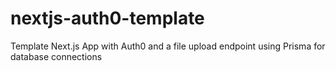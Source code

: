 # nextjs-auth0-template
Template Next.js App with Auth0 and a file upload endpoint using Prisma for database connections
